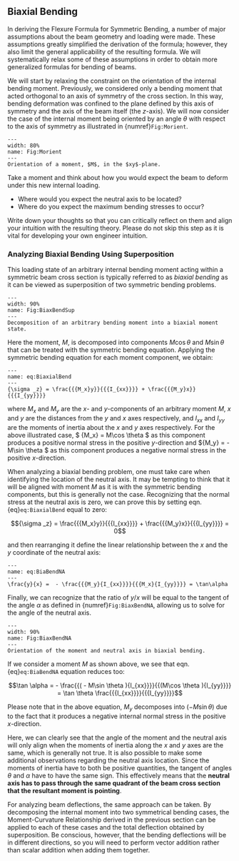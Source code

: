 ## Biaxial Bending 
In deriving the Flexure Formula for Symmetric Bending, a number of major assumptions about the beam geometry and loading were made. These assumptions greatly simplified the derivation of the formula; however, they also limit the general applicability of the resulting formula. We will systematically relax some of these assumptions in order to obtain more generalized formulas for bending of beams.

We will start by relaxing the constraint on the orientation of the internal bending moment. Previously, we considered only a bending moment that acted orthogonal to an axis of symmetry of the cross section. In this way, bending deformation was confined to the plane defined by this axis of symmetry and the axis of the beam itself (the $z$-axis). We will now consider the case of the internal moment being oriented by an angle $\theta$ with respect to the axis of symmetry as illustrated in {numref}`Fig:Morient`.
```{figure} ../figures/Biaxial_Bending.svg
---
width: 80%
name: Fig:Morient
---
Orientation of a moment, $M$, in the $xy$-plane.
```
Take a moment and think about how you would expect the beam to deform under this new internal loading. 
- Where would you expect the neutral axis to be located? 
- Where do you expect the maximum bending stresses to occur? 

Write down your thoughts so that you can critically reflect on them and align your intuition with the resulting theory. Please do not skip this step as it is vital for developing your own engineer intuition.

### Analyzing Biaxial Bending Using Superposition
This loading state of an arbitrary internal bending moment acting within a symmetric beam cross section is typically referred to as *biaxial bending* as it can be viewed as superposition of two symmetric bending problems.  
```{figure} ../figures/Biaxial_Bending_decomp.svg
---
width: 90%
name: Fig:BiaxBendSup
---
Decomposition of an arbitrary bending moment into a biaxial moment state.
```
Here the moment, $M$, is decomposed into components $M\cos\theta$ and $M\sin\theta$ that can be treated with the symmetric bending equation. Applying the symmetric bending equation for each moment component, we obtain:
```{math}
---
name: eq:BiaxialBend
---
{\sigma _z} = \frac{{{M_x}y}}{{{I_{xx}}}} + \frac{{{M_y}x}}{{{I_{yy}}}}
```
where $M_x$ and $M_y$ are the $x$- and $y$-components of an arbitrary moment $M$, $x$ and $y$ are the distances from the $y$ and $x$ axes respectively, and $I_{xx}$ and $I_{yy}$ are the moments of inertia about the $x$ and $y$ axes respectively. For the above illustrated case, $ {M_x} = M\cos \theta $ as this component produces a positive normal stress in the positive $y$-direction and ${M_y} =  - M\sin \theta $ as this component produces a negative normal stress in the positive $x$-direction.

When analyzing a biaxial bending problem, one must take care when identifying the location of the neutral axis. It may be tempting to think that it will be aligned with moment $M$ as it is with the symmetric bending components, but this is generally not the case. Recognizing that the normal stress at the neutral axis is zero, we can prove this by setting eqn. {eq}`eq:BiaxialBend` equal to zero:

$${\sigma _z} = \frac{{{M_x}y}}{{{I_{xx}}}} + \frac{{{M_y}x}}{{{I_{yy}}}} = 0$$

and then rearranging it define the linear relationship between the $x$ and the $y$ coordinate of the neutral axis:
```{math}
---
name: eq:BiaBendNA
---
\frac{y}{x} =  - \frac{{{M_y}{I_{xx}}}}{{{M_x}{I_{yy}}}} = \tan\alpha 
```
Finally, we can recognize that the ratio of $y/x$ will be equal to the tangent of the angle $\alpha$ as defined in {numref}`Fig:BiaxBendNA`, allowing us to solve for the angle of the neutral axis.
```{figure} ../figures/Biaxial_bending_NA.svg
---
width: 90%
name: Fig:BiaxBendNA
---
Orientation of the moment and neutral axis in biaxial bending.
```
If we consider a moment $M$ as shown above, we see that eqn. {eq}`eq:BiaBendNA` equation reduces too:

$$\tan \alpha  =  - \frac{{( - M\sin \theta ){I_{xx}}}}{{(M\cos \theta ){I_{yy}}}} = \tan \theta \frac{{{I_{xx}}}}{{{I_{yy}}}}$$

Please note that in the above equation, $M_y$ decomposes into $\left( { - M\sin \theta } \right)$ due to the fact that it produces a negative internal normal stress in the positive $x$-direction.

Here, we can clearly see that the angle of the moment and the neutral axis will only align when the moments of inertia along the $x$ and $y$ axes are the same, which is generally not true. It is also possible to make some additional observations regarding the neutral axis location. Since the moments of inertia have to both be positive quantities, the tangent of angles $\theta$ and $\alpha$ have to have the same sign. This effectively means that the **neutral axis has to pass through the same quadrant of the beam cross section that the resultant moment is pointing**.

For analyzing beam deflections, the same approach can be taken. By decomposing the internal moment into two symmetrical bending cases, the Moment-Curvature Relationship derived in the previous section can be applied to each of these cases and the total deflection obtained by superposition. Be conscious, however, that the bending deflections will be in different directions, so you will need to perform vector addition rather than scalar addition when adding them together.